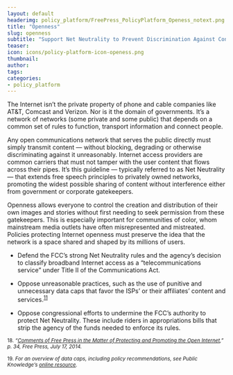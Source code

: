 ```yaml
---
layout: default
headerimg: policy_platform/FreePress_PolicyPlatform_Openess_notext.png
title: "Openness"
slug: openness
subtitle: "Support Net Neutrality to Prevent Discrimination Against Content or Users"
teaser:
icon: icons/policy-platform-icon-openess.png
thumbnail:
author:
tags:
categories:
- policy_platform
---
```

The Internet isn’t the private property of phone and cable companies like AT&T, Comcast and Verizon. Nor is it the domain of governments. It’s a network of networks (some private and some public) that depends on a common set of rules to function, transport information and connect people.

Any open communications network that serves the public directly must simply transmit content — without blocking, degrading or otherwise discriminating against it unreasonably. Internet access providers are common carriers that must not tamper with the user content that flows across their pipes. It’s this guideline — typically referred to as Net Neutrality — that extends free speech principles to privately owned networks, promoting the widest possible sharing of content without interference either from government or corporate gatekeepers.

Openness allows everyone to control the creation and distribution of their own images and stories without first needing to seek permission from these gatekeepers. This is especially important for communities of color, whom mainstream media outlets have often misrepresented and mistreated. Policies protecting Internet openness must preserve the idea that the network is a space shared and shaped by its millions of users.

 * Defend the FCC’s strong Net Neutrality rules and the agency’s decision to classify broadband Internet access as a “telecommunications service” under Title II of the Communications Act.

 * Oppose unreasonable practices, such as the use of punitive and unnecessary data caps that favor the ISPs’ or their affiliates’ content and services.<sup>[11](#11)<sup>

 * Oppose congressional efforts to undermine the FCC’s authority to protect Net Neutrality. These include riders in appropriations bills that strip the agency of the funds needed to enforce its rules.

<sub><a name="18">18</a>. *“[Comments of Free Press in the Matter of Protecting and Promoting the Open Internet](http://www.freepress.net/sites/default/files/resources/Free_Press_14-28_Comments_7-18-2014.pdf),” p. 34, Free Press, July 17, 2014.*

<sub><a name="19">19</a>. *For an overview of data caps, including policy recommendations, see Public Knowledge’s [online resource](https://www.publicknowledge.org/issues/data-caps).*</sub>
